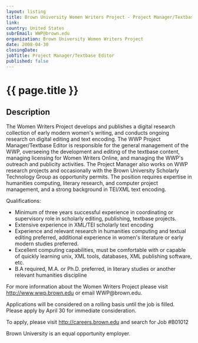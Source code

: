 ```yaml
---
layout: listing
title: Brown University Women Writers Project - Project Manager/Textbase Editor
link:
country: United States
subrEmail: WWP@brown.edu
organization: Brown University Women Writers Project 
date: 2008-04-30
closingDate: 
jobTitle: Project Manager/Textbase Editor
published: false
---
```



# {{ page.title }}

## Description





<p>The Women Writers Project develops and publishes a digital research collection of early modern women's writing, and conducts ongoing research on digital editing and text encoding. The WWP Project Manager/Textbase Editor is responsible for the general management of the WWP, overseeing the development and editing of the textbase content, managing licensing for Women Writers Online, and managing the WWP's outreach and publicity activities. The Project Manager also works on WWP research projects and occasionally with the Brown University Scholarly Technology Group as opportunity permits. The position requires expertise in humanities computing, literary research, and computer project management, and a strong background in TEI/XML text encoding.</p>

<p>Qualifications:</p>
<ul>
<li>Minimum of three years successful experience in coordinating or supervisory role in scholarly editing, publishing, textbase projects.</li>

<li>Extensive experience in XML/TEI scholarly text encoding</li>

<li>Experience and relevant research in humanities computing and textual editing preferred, additional experience in women's literature or early modern studies preferred.</li>

<li>Excellent computing capabilities, must be comfortable with or capable of quickly learning unix, XML tools, databases, XML publishing software, etc.</li>

<li>B.A required, M.A. or Ph.D. preferred, in literary studies or another relevant humanities discipline</li>

</ul>

<p>For more information about the Women Writers Project please visit <a href="http://www.wwp.brown.edu">http://www.wwp.brown.edu</a> or email WWP@brown.edu.</p>

<p>Applications will be considered on a rolling basis until the job is filled. Please apply by April 30 for immediate consideration.</p>

<p>To apply, please visit <a href="http://careers.brown.edu">http://careers.brown.edu</a> and search for Job #B01012</p>

<p>Brown University is an equal opportunity employer.</p>
